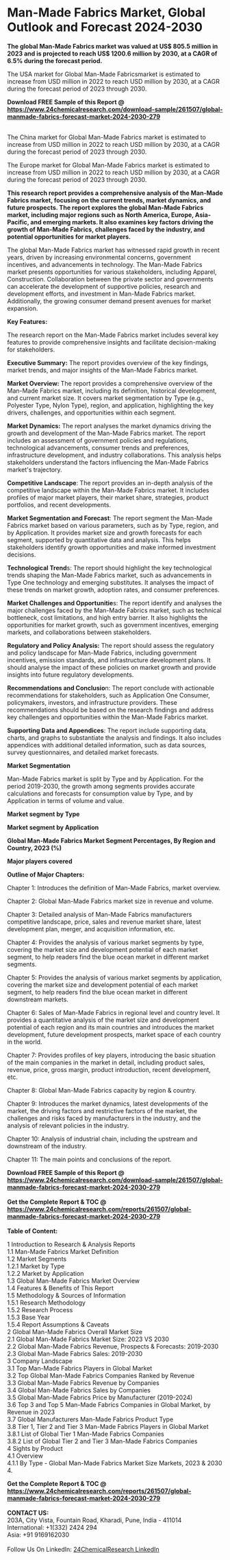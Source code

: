 <h1>Man-Made Fabrics Market, Global Outlook and Forecast 2024-2030</h1><p><strong>The global Man-Made Fabrics market was valued at US$ 805.5 million in 2023 and is projected to reach US$ 1200.6 million by 2030, at a CAGR of 6.5% during the forecast period.</strong></p><p>
</p><p>The USA market for Global Man-Made Fabricsmarket is estimated to increase from USD million in 2022 to reach USD million by 2030, at a CAGR during the forecast period of 2023 through 2030.</p><div><b>Download FREE Sample of this Report @ 
            <a href="https://www.24chemicalresearch.com/download-sample/261507/global-manmade-fabrics-forecast-market-2024-2030-279">
            https://www.24chemicalresearch.com/download-sample/261507/global-manmade-fabrics-forecast-market-2024-2030-279</a></b></div><br><p>
</p><p>The China market for Global Man-Made Fabrics market is estimated to increase from USD million in 2022 to reach USD million by 2030, at a CAGR during the forecast period of 2023 through 2030.</p><p>
</p><p>The Europe market for Global Man-Made Fabrics market is estimated to increase from USD million in 2022 to reach USD million by 2030, at a CAGR during the forecast period of 2023 through 2030.</p><p>
</p><p><strong>This research report provides a comprehensive analysis of the Man-Made Fabrics market, focusing on the current trends, market dynamics, and future prospects. The report explores the global Man-Made Fabrics market, including major regions such as North America, Europe, Asia-Pacific, and emerging markets. It also examines key factors driving the growth of Man-Made Fabrics, challenges faced by the industry, and potential opportunities for market players.</strong></p><p>
The global Man-Made Fabrics market has witnessed rapid growth in recent years, driven by increasing environmental concerns, government incentives, and advancements in technology. The Man-Made Fabrics market presents opportunities for various stakeholders, including Apparel, Construction. Collaboration between the private sector and governments can accelerate the development of supportive policies, research and development efforts, and investment in Man-Made Fabrics market. Additionally, the growing consumer demand present avenues for market expansion.</p><p>
<strong>Key Features:</strong></p><p>
The research report on the Man-Made Fabrics market includes several key features to provide comprehensive insights and facilitate decision-making for stakeholders.</p><p>
<strong>Executive Summary:</strong> The report provides overview of the key findings, market trends, and major insights of the Man-Made Fabrics market.</p><p>
<strong>Market Overview: </strong>The report provides a comprehensive overview of the Man-Made Fabrics market, including its definition, historical development, and current market size. It covers market segmentation by Type (e.g., Polyester Type, Nylon Type), region, and application, highlighting the key drivers, challenges, and opportunities within each segment.</p><p>
<strong>Market Dynamics:</strong> The report analyses the market dynamics driving the growth and development of the Man-Made Fabrics market. The report includes an assessment of government policies and regulations, technological advancements, consumer trends and preferences, infrastructure development, and industry collaborations. This analysis helps stakeholders understand the factors influencing the Man-Made Fabrics market's trajectory.</p><p>
<strong>Competitive Landscape</strong>: The report provides an in-depth analysis of the competitive landscape within the Man-Made Fabrics market. It includes profiles of major market players, their market share, strategies, product portfolios, and recent developments.</p><p>
<strong>Market Segmentation and Forecast</strong>: The report segment the Man-Made Fabrics market based on various parameters, such as by Type, region, and by Application. It provides market size and growth forecasts for each segment, supported by quantitative data and analysis. This helps stakeholders identify growth opportunities and make informed investment decisions.</p><p>
<strong>Technological Trend</strong>s: The report should highlight the key technological trends shaping the Man-Made Fabrics market, such as advancements in Type One technology and emerging substitutes. It analyses the impact of these trends on market growth, adoption rates, and consumer preferences.</p><p>
<strong>Market Challenges and Opportunitie</strong>s: The report identify and analyses the major challenges faced by the Man-Made Fabrics market, such as technical bottleneck, cost limitations, and high entry barrier. It also highlights the opportunities for market growth, such as government incentives, emerging markets, and collaborations between stakeholders.</p><p>
<strong>Regulatory and Policy Analysis:</strong> The report should assess the regulatory and policy landscape for Man-Made Fabrics, including government incentives, emission standards, and infrastructure development plans. It should analyse the impact of these policies on market growth and provide insights into future regulatory developments.</p><p>
<strong>Recommendations and Conclusio</strong>n: The report conclude with actionable recommendations for stakeholders, such as Application One Consumer, policymakers, investors, and infrastructure providers. These recommendations should be based on the research findings and address key challenges and opportunities within the Man-Made Fabrics market.</p><p>
<strong>Supporting Data and Appendices</strong>: The report include supporting data, charts, and graphs to substantiate the analysis and findings. It also includes appendices with additional detailed information, such as data sources, survey questionnaires, and detailed market forecasts.</p><p>
<strong>Market Segmentation</strong></p><p>
Man-Made Fabrics market is split by Type and by Application. For the period 2019-2030, the growth among segments provides accurate calculations and forecasts for consumption value by Type, and by Application in terms of volume and value.</p><p>
<strong>Market segment by Type</strong></p><p>
</p><p>
</p><p><strong>Market segment by Application</strong></p><p>
</p><p>
</p><p><strong>Global Man-Made Fabrics Market Segment Percentages, By Region and Country, 2023 (%)</strong></p><p>
</p><p>
</p><p><strong>Major players covered</strong></p><p>
</p><p>
</p><p><strong>Outline of Major Chapters:</strong></p><p>
Chapter 1: Introduces the definition of Man-Made Fabrics, market overview.</p><p>
Chapter 2: Global Man-Made Fabrics market size in revenue and volume.</p><p>
Chapter 3: Detailed analysis of Man-Made Fabrics manufacturers competitive landscape, price, sales and revenue market share, latest development plan, merger, and acquisition information, etc.</p><p>
Chapter 4: Provides the analysis of various market segments by type, covering the market size and development potential of each market segment, to help readers find the blue ocean market in different market segments.</p><p>
Chapter 5: Provides the analysis of various market segments by application, covering the market size and development potential of each market segment, to help readers find the blue ocean market in different downstream markets.</p><p>
Chapter 6: Sales of Man-Made Fabrics in regional level and country level. It provides a quantitative analysis of the market size and development potential of each region and its main countries and introduces the market development, future development prospects, market space of each country in the world.</p><p>
Chapter 7: Provides profiles of key players, introducing the basic situation of the main companies in the market in detail, including product sales, revenue, price, gross margin, product introduction, recent development, etc.</p><p>
Chapter 8: Global Man-Made Fabrics capacity by region &amp; country.</p><p>
Chapter 9: Introduces the market dynamics, latest developments of the market, the driving factors and restrictive factors of the market, the challenges and risks faced by manufacturers in the industry, and the analysis of relevant policies in the industry.</p><p>
Chapter 10: Analysis of industrial chain, including the upstream and downstream of the industry.</p><p>
Chapter 11: The main points and conclusions of the report.</p><div><b>Download FREE Sample of this Report @ 
            <a href="https://www.24chemicalresearch.com/download-sample/261507/global-manmade-fabrics-forecast-market-2024-2030-279">
            https://www.24chemicalresearch.com/download-sample/261507/global-manmade-fabrics-forecast-market-2024-2030-279</a></b></div><br><div><b>Get the Complete Report & TOC @ 
            <a href="https://www.24chemicalresearch.com/reports/261507/global-manmade-fabrics-forecast-market-2024-2030-279">
            https://www.24chemicalresearch.com/reports/261507/global-manmade-fabrics-forecast-market-2024-2030-279</a></b></div><br>
            <b>Table of Content:</b><p>1 Introduction to Research & Analysis Reports<br />
    1.1 Man-Made Fabrics Market Definition<br />
    1.2 Market Segments<br />
        1.2.1 Market by Type<br />
        1.2.2 Market by Application<br />
    1.3 Global Man-Made Fabrics Market Overview<br />
    1.4 Features & Benefits of This Report<br />
    1.5 Methodology & Sources of Information<br />
        1.5.1 Research Methodology<br />
        1.5.2 Research Process<br />
        1.5.3 Base Year<br />
        1.5.4 Report Assumptions & Caveats<br />
2 Global Man-Made Fabrics Overall Market Size<br />
    2.1 Global Man-Made Fabrics Market Size: 2023 VS 2030<br />
    2.2 Global Man-Made Fabrics Revenue, Prospects & Forecasts: 2019-2030<br />
    2.3 Global Man-Made Fabrics Sales: 2019-2030<br />
3 Company Landscape<br />
    3.1 Top Man-Made Fabrics Players in Global Market<br />
    3.2 Top Global Man-Made Fabrics Companies Ranked by Revenue<br />
    3.3 Global Man-Made Fabrics Revenue by Companies<br />
    3.4 Global Man-Made Fabrics Sales by Companies<br />
    3.5 Global Man-Made Fabrics Price by Manufacturer (2019-2024)<br />
    3.6 Top 3 and Top 5 Man-Made Fabrics Companies in Global Market, by Revenue in 2023<br />
    3.7 Global Manufacturers Man-Made Fabrics Product Type<br />
    3.8 Tier 1, Tier 2 and Tier 3 Man-Made Fabrics Players in Global Market<br />
        3.8.1 List of Global Tier 1 Man-Made Fabrics Companies<br />
        3.8.2 List of Global Tier 2 and Tier 3 Man-Made Fabrics Companies<br />
4 Sights by Product<br />
    4.1 Overview<br />
        4.1.1 By Type - Global Man-Made Fabrics Market Size Markets, 2023 & 2030<br />
        4.</p><div><b>Get the Complete Report & TOC @ 
            <a href="https://www.24chemicalresearch.com/reports/261507/global-manmade-fabrics-forecast-market-2024-2030-279">
            https://www.24chemicalresearch.com/reports/261507/global-manmade-fabrics-forecast-market-2024-2030-279</a></b></div><br><b>CONTACT US:</b><br>
            203A, City Vista, Fountain Road, Kharadi, Pune, India - 411014<br>
            International: +1(332) 2424 294<br>
            Asia: +91 9169162030 <br><br>
            Follow Us On LinkedIn: <a href="https://www.linkedin.com/company/24chemicalresearch/">24ChemicalResearch LinkedIn</a>
